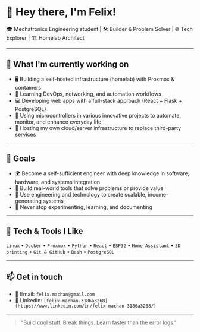 # 👋 Hey there, I'm Felix!

🎓 Mechatronics Engineering student | 🛠️ Builder & Problem Solver | 🌐 Tech Explorer | 🏗️ Homelab Architect

---

## 🚀 What I'm currently working on

- 🖥️ Building a self-hosted infrastructure (homelab) with Proxmox & containers
- 🧠 Learning DevOps, networking, and automation workflows
- 💻 Developing web apps with a full-stack approach (React + Flask + PostgreSQL)
- 📡 Using microcontrollers in various innovative projects to automate, monitor, and enhance everyday life
- 📁 Hosting my own cloud/server infrastructure to replace third-party services

---

## 🎯 Goals

- 🌍 Become a self-sufficient engineer with deep knowledge in software, hardware, and systems integration  
- 🧱 Build real-world tools that solve problems or provide value  
- 💸 Use engineering and technology to create scalable, income-generating systems  
- 🧪 Never stop experimenting, learning, and documenting

---

## 🧰 Tech & Tools I Like

`Linux` • `Docker` • `Proxmox` • `Python` • `React` • `ESP32` • `Home Assistant` • `3D printing` • `Git & GitHub` • `Bash` • `PostgreSQL`

---

## 📫 Get in touch

- 📧 Email: `felix.machan@gmail.com`
- 💼 LinkedIn: `[felix-machan-3186a3268](https://www.linkedin.com/in/felix-machan-3186a3268/)`

---

> "Build cool stuff. Break things. Learn faster than the error logs."

